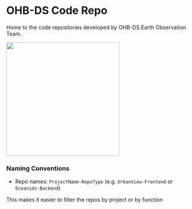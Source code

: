 # OHB-DS Code Repo

Home to the code repositories developed by OHB-DS Earth Observation Team.

<img src="https://github.com/user-attachments/assets/e1c33a53-7e86-4df6-8ecd-63918a57d132" width="300">


### Naming Conventions 
- Repo names: `ProjectName-RepoType` (e.g. `UrbanView-Frontend` or `Oceanids-Backend`)

This makes it easier to filter the repos by project or by function

